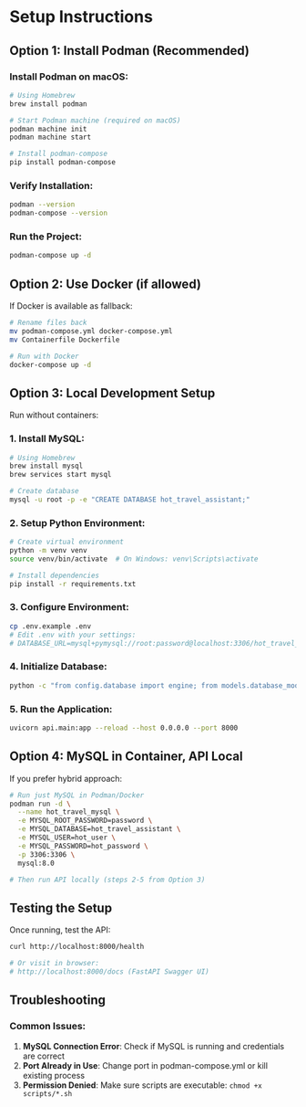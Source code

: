 # Setup Instructions

## Option 1: Install Podman (Recommended)

### Install Podman on macOS:
```bash
# Using Homebrew
brew install podman

# Start Podman machine (required on macOS)
podman machine init
podman machine start

# Install podman-compose
pip install podman-compose
```

### Verify Installation:
```bash
podman --version
podman-compose --version
```

### Run the Project:
```bash
podman-compose up -d
```

## Option 2: Use Docker (if allowed)

If Docker is available as fallback:
```bash
# Rename files back
mv podman-compose.yml docker-compose.yml
mv Containerfile Dockerfile

# Run with Docker
docker-compose up -d
```

## Option 3: Local Development Setup

Run without containers:

### 1. Install MySQL:
```bash
# Using Homebrew
brew install mysql
brew services start mysql

# Create database
mysql -u root -p -e "CREATE DATABASE hot_travel_assistant;"
```

### 2. Setup Python Environment:
```bash
# Create virtual environment
python -m venv venv
source venv/bin/activate  # On Windows: venv\Scripts\activate

# Install dependencies
pip install -r requirements.txt
```

### 3. Configure Environment:
```bash
cp .env.example .env
# Edit .env with your settings:
# DATABASE_URL=mysql+pymysql://root:password@localhost:3306/hot_travel_assistant
```

### 4. Initialize Database:
```bash
python -c "from config.database import engine; from models.database_models import Base; Base.metadata.create_all(bind=engine)"
```

### 5. Run the Application:
```bash
uvicorn api.main:app --reload --host 0.0.0.0 --port 8000
```

## Option 4: MySQL in Container, API Local

If you prefer hybrid approach:
```bash
# Run just MySQL in Podman/Docker
podman run -d \
  --name hot_travel_mysql \
  -e MYSQL_ROOT_PASSWORD=password \
  -e MYSQL_DATABASE=hot_travel_assistant \
  -e MYSQL_USER=hot_user \
  -e MYSQL_PASSWORD=hot_password \
  -p 3306:3306 \
  mysql:8.0

# Then run API locally (steps 2-5 from Option 3)
```

## Testing the Setup

Once running, test the API:
```bash
curl http://localhost:8000/health

# Or visit in browser:
# http://localhost:8000/docs (FastAPI Swagger UI)
```

## Troubleshooting

### Common Issues:
1. **MySQL Connection Error**: Check if MySQL is running and credentials are correct
2. **Port Already in Use**: Change port in podman-compose.yml or kill existing process
3. **Permission Denied**: Make sure scripts are executable: `chmod +x scripts/*.sh`